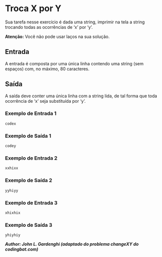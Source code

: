 # Troca X por Y
Sua tarefa nesse exercício é dada uma string, imprimir na tela a string trocando todas as ocorrências de ‘x’ por ‘y’.

**Atenção:** Você não pode usar laços na sua solução.

## Entrada
A entrada é composta por uma única linha contendo uma string (sem espaços) com, no máximo, 80 caracteres.

## Saída
A saída deve conter uma única linha com a string lida, de tal forma que toda ocorrência de ‘x’ seja substituída por ‘y’.

### Exemplo de Entrada 1
```codex```
### Exemplo de Saída 1
```codey```
### Exemplo de Entrada 2
```xxhixx```
### Exemplo de Saída 2
```yyhiyy```
### Exemplo de Entrada 3
```xhixhix```
### Exemplo de Saída 3
```yhiyhiy```

***Author: John L. Gardenghi (adaptado do problema changeXY do codingbat.com)***